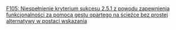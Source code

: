 [F105: Niespełnienie kryterium sukcesu 2.5.1 z powodu zapewnienia funkcjonalności za pomocą gestu opartego na ścieżce bez prostej alternatywy w postaci wskazania](https://www.w3.org/WAI/WCAG22/Techniques/failures/F105)